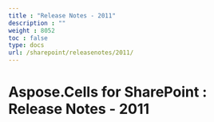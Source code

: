 ```yaml
---
title : "Release Notes - 2011" 
description : "" 
weight : 8052 
toc : false
type: docs
url: /sharepoint/releasenotes/2011/
---
```


# Aspose.Cells for SharePoint : Release Notes - 2011


